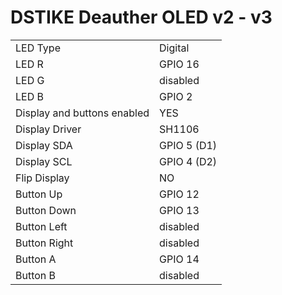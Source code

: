 # DSTIKE Deauther OLED v2 - v3

|  |  |
| - | - |
| LED Type | Digital |
| LED R | GPIO 16 |
| LED G | disabled |
| LED B | GPIO 2 |
| Display and buttons enabled | YES |
| Display Driver | SH1106  |
| Display SDA | GPIO 5 (D1) |
| Display SCL | GPIO 4 (D2) |
| Flip Display | NO |
| Button Up |GPIO 12 |
| Button Down | GPIO 13 |
| Button Left | disabled |
| Button Right | disabled |
| Button A | GPIO 14 |
| Button B |disabled |